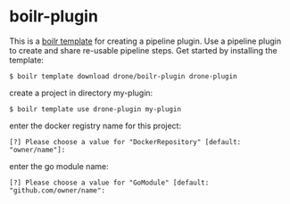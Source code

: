 # boilr-plugin

This is a [boilr template](https://github.com/tmrts/boilr) for creating a pipeline plugin. Use a pipeline plugin to create and share re-usable pipeline steps. Get started by installing the template:

```console
$ boilr template download drone/boilr-plugin drone-plugin
```

create a project in directory my-plugin:

```console
$ boilr template use drone-plugin my-plugin
```

enter the docker registry name for this project:

```text
[?] Please choose a value for "DockerRepository" [default: "owner/name"]:
```

enter the go module name:

```text
[?] Please choose a value for "GoModule" [default: "github.com/owner/name":
```
